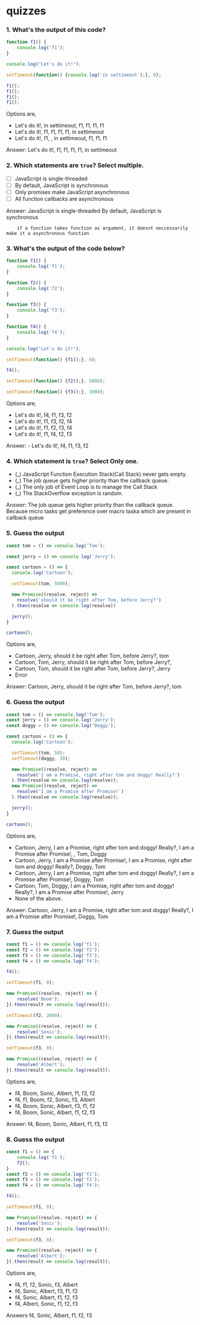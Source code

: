 # quizzes

### 1. What's the output of this code?

```js
function f1() {
    console.log('f1');
}

console.log("Let's do it!");

setTimeout(function() {console.log('in settimeout');}, 0);

f1();
f1();
f1();
f1();
```
Options are,
- Let's do it!, in settimeout, f1, f1, f1, f1
- Let's do it!, f1, f1, f1, f1, in settimeout
- Let's do it!, f1, , in settimeout, f1, f1, f1

Answer: 
 Let's do it!, f1, f1, f1, f1, in settimeout


### 2. Which statements are `true`? Select multiple.
- [ ] JavaScript is single-threaded
- [ ] By default, JavaScript is synchronous
- [ ] Only promises make JavaScript asynchronous
- [ ] All function callbacks are asynchronous

Answer: JavaScript is single-threaded
        By default, JavaScript is synchronous

        if a function takes function as argument, it doesnt neccessarily make it a asynchronous function 
 
### 3. What's the output of the code below?

```js
function f1() {
    console.log('f1');
}

function f2() {
    console.log('f2');
}

function f3() {
    console.log('f3');
}

function f4() {
    console.log('f4');
}

console.log("Let's do it!");

setTimeout(function() {f1();}, 0);

f4();

setTimeout(function() {f2();}, 5000);

setTimeout(function() {f3();}, 3000);
```
Options are,
- Let's do it!, f4, f1, f3, f2
- Let's do it!, f1, f3, f2, f4
- Let's do it!, f1, f2, f3, f4
- Let's do it!, f1, f4, f2, f3

Answer: - Let's do it!, f4, f1, f3, f2

### 4. Which statement is `true`? Select Only one.
- (_) JavaScript Function Execution Stack(Call Stack) never gets empty.
- (_) The job queue gets higher priority than the callback queue.
- (_) The only job of Event Loop is to manage the Call Stack
- (_) The StackOverflow exception is random.

Answer: The job queue gets higher priority than the callback queue.
Because micro tasks get preference over macro taska which are present in callback queue

### 5. Guess the output

```js
const tom = () => console.log('Tom');

const jerry = () => console.log('Jerry');

const cartoon = () => {
  console.log('Cartoon');

  setTimeout(tom, 5000);

  new Promise((resolve, reject) =>
    resolve('should it be right after Tom, before Jerry?')
  ).then(resolve => console.log(resolve))

  jerry();
}

cartoon();
```
Options are,
- Cartoon, Jerry, should it be right after Tom, before Jerry?, tom
- Cartoon, Tom, Jerry, should it be right after Tom, before Jerry?,
- Cartoon, Tom, should it be right after Tom, before Jerry?, Jerry
- Error

Answer: Cartoon, Jerry, should it be right after Tom, before Jerry?, tom

### 6. Guess the output

```js
const tom = () => console.log('Tom');
const jerry = () => console.log('Jerry');
const doggy = () => console.log('Doggy');

const cartoon = () => {
  console.log('Cartoon');

  setTimeout(tom, 50);
  setTimeout(doggy, 30);

  new Promise((resolve, reject) =>
    resolve('I am a Promise, right after tom and doggy! Really?')
  ).then(resolve => console.log(resolve));
  new Promise((resolve, reject) =>
    resolve('I am a Promise after Promise!')
  ).then(resolve => console.log(resolve));

  jerry();
}

cartoon();
```
Options are,
- Cartoon, Jerry, I am a Promise, right after tom and doggy! Really?, I am a Promise after Promise!, , Tom, Doggy
- Cartoon, Jerry, I am a Promise after Promise!, I am a Promise, right after tom and doggy! Really?, Doggy, Tom
- Cartoon, Jerry, I am a Promise, right after tom and doggy! Really?, I am a Promise after Promise!, Doggy, Tom
- Cartoon, Tom, Doggy, I am a Promise, right after tom and doggy! Really?, I am a Promise after Promise!, Jerry
- None of the above.

Answer: Cartoon, Jerry, I am a Promise, right after tom and doggy! Really?, I am a Promise after Promise!, Doggy, Tom


### 7. Guess the output

```js
const f1 = () => console.log('f1');
const f2 = () => console.log('f2');
const f3 = () => console.log('f3');
const f4 = () => console.log('f4');

f4();

setTimeout(f1, 0);

new Promise((resolve, reject) => {
    resolve('Boom');
}).then(result => console.log(result));

setTimeout(f2, 2000);

new Promise((resolve, reject) => {
    resolve('Sonic');
}).then(result => console.log(result));

setTimeout(f3, 0);

new Promise((resolve, reject) => {
    resolve('Albert');
}).then(result => console.log(result));
```
Options are,
- f4, Boom, Sonic, Albert, f1, f3, f2
- f4, f1, Boom, f2, Sonic, f3, Albert
- f4, Boom, Sonic, Albert, f3, f1, f2
- f4, Boom, Sonic, Albert, f1, f2, f3

Answer: f4, Boom, Sonic, Albert, f1, f3, f2


### 8. Guess the output

```js
const f1 = () => {
    console.log('f1');
    f2();
}
const f2 = () => console.log('f2');
const f3 = () => console.log('f3');
const f4 = () => console.log('f4');

f4();

setTimeout(f1, 0);

new Promise((resolve, reject) => {
    resolve('Sonic');
}).then(result => console.log(result));

setTimeout(f3, 0);

new Promise((resolve, reject) => {
    resolve('Albert');
}).then(result => console.log(result));
```
Options are,
- f4, f1, f2, Sonic, f3, Albert
- f4, Sonic, Albert, f3, f1, f2
- f4, Sonic, Albert, f1, f2, f3
- f4, Albert, Sonic, f1, f2, f3


Answers
f4, Sonic, Albert, f1, f2, f3

